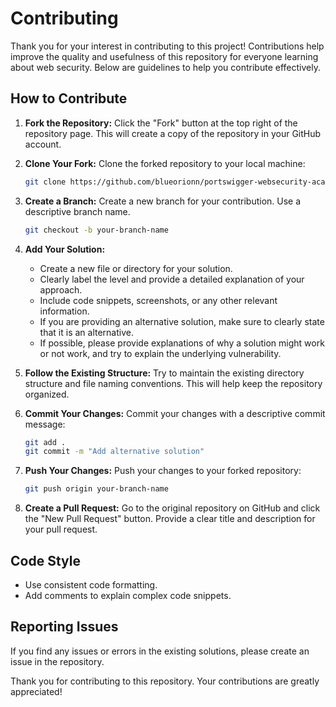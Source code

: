 # Contributing

Thank you for your interest in contributing to this project! Contributions help improve the quality and usefulness of this repository for everyone learning about web security. Below are guidelines to help you contribute effectively.

## How to Contribute

1. **Fork the Repository:** Click the "Fork" button at the top right of the repository page. This will create a copy of the repository in your GitHub account.

2. **Clone Your Fork:** Clone the forked repository to your local machine:

    ```bash
    git clone https://github.com/blueorionn/portswigger-websecurity-academy-labs
    ```

3. **Create a Branch:** Create a new branch for your contribution. Use a descriptive branch name.

    ```bash
    git checkout -b your-branch-name
    ```

4. **Add Your Solution:**
    - Create a new file or directory for your solution.
    - Clearly label the level and provide a detailed explanation of your approach.
    - Include code snippets, screenshots, or any other relevant information.
    - If you are providing an alternative solution, make sure to clearly state that it is an alternative.
    - If possible, please provide explanations of why a solution might work or not work, and try to explain the underlying vulnerability.

5. **Follow the Existing Structure:** Try to maintain the existing directory structure and file naming conventions. This will help keep the repository organized.

6. **Commit Your Changes:** Commit your changes with a descriptive commit message:

    ```bash
    git add .
    git commit -m "Add alternative solution"
    ```

7. **Push Your Changes:** Push your changes to your forked repository:

    ```bash
    git push origin your-branch-name
    ```

8. **Create a Pull Request:** Go to the original repository on GitHub and click the "New Pull Request" button. Provide a clear title and description for your pull request.

## Code Style

- Use consistent code formatting.
- Add comments to explain complex code snippets.

## Reporting Issues

If you find any issues or errors in the existing solutions, please create an issue in the repository.

Thank you for contributing to this repository. Your contributions are greatly appreciated!
